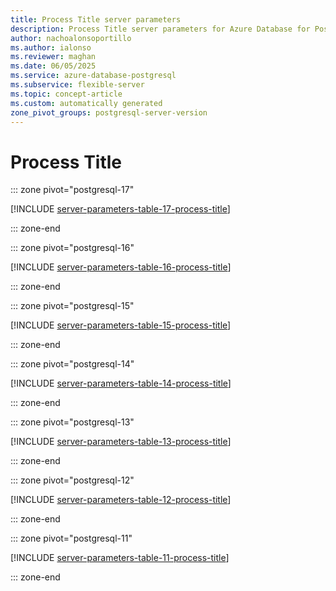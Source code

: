 ```yaml
---
title: Process Title server parameters
description: Process Title server parameters for Azure Database for PostgreSQL flexible server.
author: nachoalonsoportillo
ms.author: ialonso
ms.reviewer: maghan
ms.date: 06/05/2025
ms.service: azure-database-postgresql
ms.subservice: flexible-server
ms.topic: concept-article
ms.custom: automatically generated
zone_pivot_groups: postgresql-server-version
---
```

# Process Title


::: zone pivot="postgresql-17"

[!INCLUDE [server-parameters-table-17-process-title](./includes/server-parameters-table-17-process-title.md)]

::: zone-end


::: zone pivot="postgresql-16"

[!INCLUDE [server-parameters-table-16-process-title](./includes/server-parameters-table-16-process-title.md)]

::: zone-end


::: zone pivot="postgresql-15"

[!INCLUDE [server-parameters-table-15-process-title](./includes/server-parameters-table-15-process-title.md)]

::: zone-end


::: zone pivot="postgresql-14"

[!INCLUDE [server-parameters-table-14-process-title](./includes/server-parameters-table-14-process-title.md)]

::: zone-end


::: zone pivot="postgresql-13"

[!INCLUDE [server-parameters-table-13-process-title](./includes/server-parameters-table-13-process-title.md)]

::: zone-end


::: zone pivot="postgresql-12"

[!INCLUDE [server-parameters-table-12-process-title](./includes/server-parameters-table-12-process-title.md)]

::: zone-end


::: zone pivot="postgresql-11"

[!INCLUDE [server-parameters-table-11-process-title](./includes/server-parameters-table-11-process-title.md)]

::: zone-end


